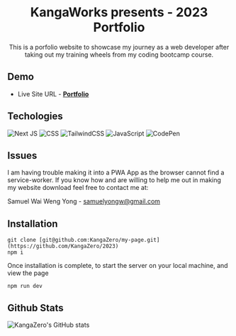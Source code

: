 <div align="center">

# KangaWorks presents - 2023 Portfolio

This is a porfolio website to showcase my journey as a web developer after taking out my training wheels from my coding bootcamp course. 

</div>

## Demo

- Live Site URL - **[Portfolio]([https://kangazero.github.io/my-page](https://kanga-works2023.vercel.app/))**


## Techologies

![Next JS](https://img.shields.io/badge/Next-black?style=for-the-badge&logo=next.js&logoColor=white)
![CSS](https://img.shields.io/badge/CSS-239120?&style=for-the-badge&logo=css3&logoColor=white)
![TailwindCSS](https://img.shields.io/badge/tailwindcss-%2338B2AC.svg?style=for-the-badge&logo=tailwind-css&logoColor=white)
![JavaScript](https://img.shields.io/badge/javascript-%23323330.svg?style=for-the-badge&logo=javascript&logoColor=%23F7DF1E)
![CodePen](https://img.shields.io/badge/Codepen-000000?style=for-the-badge&logo=codepen&logoColor=white)

## Issues

I am having trouble making it into a PWA App as the browser cannot find a service-worker. If you know how and are willing to help me out in making my website download feel free to contact me at:

Samuel Wai Weng Yong - <a href="mailto:samuelyongw@gmail.com"> samuelyongw@gmail.com </a>


## Installation

```
git clone [git@github.com:KangaZero/my-page.git](https://github.com/KangaZero/2023)
npm i
```
Once installation is complete, to start the server on your local machine, and view the page

```
npm run dev
```

## Github Stats

![KangaZero's GitHub stats](https://github-readme-stats.vercel.app/api?username=kangazero&show_icons=true&theme=radical)
